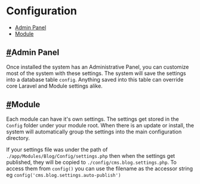 # Configuration

- [Admin Panel](#admin)
- [Module](#module)

## <a href="#admin" name="admin">#</a>Admin Panel

Once installed the system has an Administrative Panel, you can customize most of the system with these settings.
The system will save the settings into a database table `config`. Anything saved into this table can override core Laravel and Module settings alike.


## <a href="#module" name="module">#</a>Module

Each module can have it's own settings. The settings get stored in the `Config` folder under your module root. When there is an update or install, the system will automatically group the settings into the main configuration directory.

If your settings file was under the path of `./app/Modules/Blog/Config/settings.php` then when the settings get published, they will be copied to `./config/cms.blog.settings.php`. To access them from `config()` you can use the filename as the accessor string eg `config('cms.blog.settings.auto-publish')`
